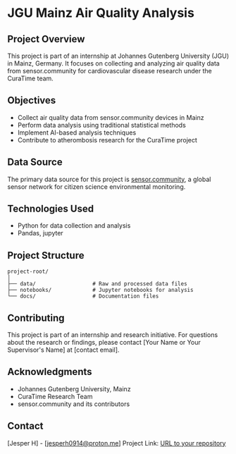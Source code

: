# JGU Mainz Air Quality Analysis

## Project Overview
This project is part of an internship at Johannes Gutenberg University (JGU) in Mainz, Germany. It focuses on collecting and analyzing air quality data from sensor.community for cardiovascular disease research under the CuraTime team.

## Objectives
- Collect air quality data from sensor.community devices in Mainz
- Perform data analysis using traditional statistical methods
- Implement AI-based analysis techniques
- Contribute to atherombosis research for the CuraTime project

## Data Source
The primary data source for this project is [sensor.community](https://sensor.community/), a global sensor network for citizen science environmental monitoring.

## Technologies Used
- Python for data collection and analysis
- Pandas, jupyter

## Project Structure
```
project-root/
│
├── data/                  # Raw and processed data files
├── notebooks/             # Jupyter notebooks for analysis
└── docs/                  # Documentation files
```

## Contributing
This project is part of an internship and research initiative. For questions about the research or findings, please contact [Your Name or Your Supervisor's Name] at [contact email].

## Acknowledgments
- Johannes Gutenberg University, Mainz
- CuraTime Research Team
- sensor.community and its contributors

## Contact
[Jesper H] - [jesperh0914@proton.me]
Project Link: [URL to your repository](https://github.com/JeppesS1423/jgu-mainz-airquality-analysis)
